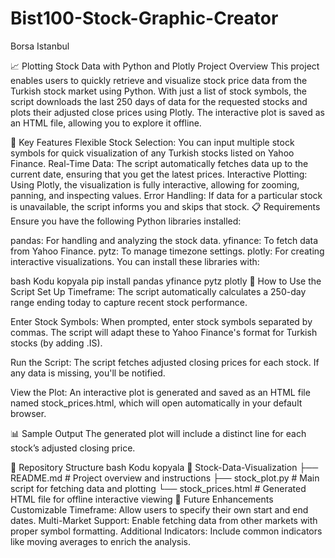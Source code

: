 # Bist100-Stock-Graphic-Creator
Borsa Istanbul

📈 Plotting Stock Data with Python and Plotly
Project Overview
This project enables users to quickly retrieve and visualize stock price data from the Turkish stock market using Python. With just a list of stock symbols, the script downloads the last 250 days of data for the requested stocks and plots their adjusted close prices using Plotly. The interactive plot is saved as an HTML file, allowing you to explore it offline.

💼 Key Features
Flexible Stock Selection: You can input multiple stock symbols for quick visualization of any Turkish stocks listed on Yahoo Finance.
Real-Time Data: The script automatically fetches data up to the current date, ensuring that you get the latest prices.
Interactive Plotting: Using Plotly, the visualization is fully interactive, allowing for zooming, panning, and inspecting values.
Error Handling: If data for a particular stock is unavailable, the script informs you and skips that stock.
📋 Requirements
Ensure you have the following Python libraries installed:

pandas: For handling and analyzing the stock data.
yfinance: To fetch data from Yahoo Finance.
pytz: To manage timezone settings.
plotly: For creating interactive visualizations.
You can install these libraries with:

bash
Kodu kopyala
pip install pandas yfinance pytz plotly
🔧 How to Use the Script
Set Up Timeframe: The script automatically calculates a 250-day range ending today to capture recent stock performance.

Enter Stock Symbols: When prompted, enter stock symbols separated by commas. The script will adapt these to Yahoo Finance's format for Turkish stocks (by adding .IS).

Run the Script: The script fetches adjusted closing prices for each stock. If any data is missing, you'll be notified.

View the Plot: An interactive plot is generated and saved as an HTML file named stock_prices.html, which will open automatically in your default browser.

📊 Sample Output
The generated plot will include a distinct line for each stock’s adjusted closing price.

📁 Repository Structure
bash
Kodu kopyala
📂 Stock-Data-Visualization
├── README.md                # Project overview and instructions
├── stock_plot.py            # Main script for fetching data and plotting
└── stock_prices.html        # Generated HTML file for offline interactive viewing
🚀 Future Enhancements
Customizable Timeframe: Allow users to specify their own start and end dates.
Multi-Market Support: Enable fetching data from other markets with proper symbol formatting.
Additional Indicators: Include common indicators like moving averages to enrich the analysis.
